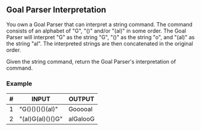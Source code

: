 ## Goal Parser Interpretation
You own a Goal Parser that can interpret a string command. The command consists of an alphabet of "G", "()" and/or "(al)" in some order. The Goal Parser will interpret "G" as the string "G", "()" as the string "o", and "(al)" as the string "al". The interpreted strings are then concatenated in the original order.

Given the string command, return the Goal Parser's interpretation of command.

### Example

|         #       |INPUT                          |OUTPUT                         |
|----------------|-------------------------------|-----------------------------|
|1|"G()()()()(al)"|Gooooal|
|2|"(al)G(al)()()G"|alGalooG|